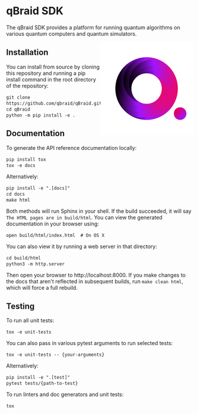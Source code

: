 # qBraid SDK
<!-- [![Code style: black](https://img.shields.io/badge/code%20style-black-000000.svg)](https://github.com/psf/black) -->

The qBraid SDK provides a platform for running quantum algorithms on various quantum computers and
quantum simulators.

<a href="https://qbraid.com/">
    <img src="/docs/_static/logo.png"
         alt="qbraid logo"
         width="250px"
         align="right">
</a>

## Installation
You can install from source by cloning this repository and running a pip install command in the
root directory of the repository:

```
git clone https://github.com/qbraid/qBraid.git
cd qBraid
python -m pip install -e .
```

## Documentation
To generate the API reference documentation locally:
```
pip install tox
tox -e docs
``` 
Alternatively:
```
pip install -e ".[docs]"
cd docs
make html
```
Both methods will run Sphinx in your shell. If the build succeeded, it will say 
`The HTML pages are in build/html`. You can view the generated documentation
in your browser using:
```
open build/html/index.html  # On OS X
```
You can also view it by running a web server in that directory:
```
cd build/html
python3 -m http.server
```
Then open your browser to http://localhost:8000. If you make changes to the docs that aren't
reflected in subsequent builds, run `make clean html`, which will force a full rebuild.

## Testing
To run all unit tests:
```
tox -e unit-tests
```
You can also pass in various pytest arguments to run selected tests:
```
tox -e unit-tests -- {your-arguments}
```
Alternatively:
```
pip install -e ".[test]"
pytest tests/{path-to-test}
```
To run linters and doc generators and unit tests:
```
tox
```

